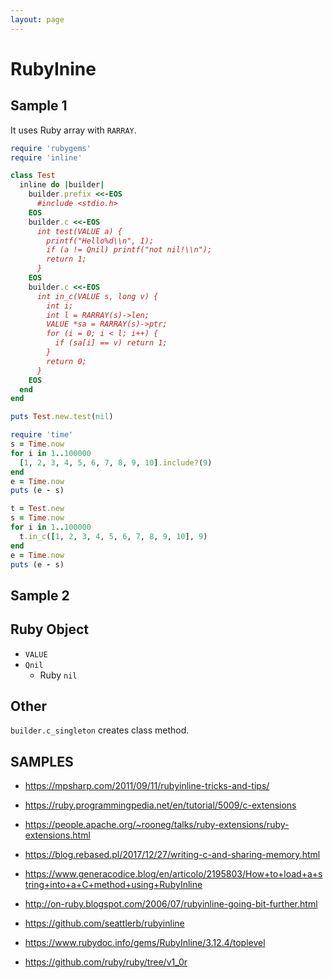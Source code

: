 ```yaml
---
layout: page
---
```


# RubyInine

## Sample 1

It uses Ruby array with `RARRAY`.

```ruby
require 'rubygems'
require 'inline'

class Test
  inline do |builder|
    builder.prefix <<-EOS
      #include <stdio.h>
    EOS
    builder.c <<-EOS
      int test(VALUE a) {
        printf("Hello%d\\n", 1);
        if (a != Qnil) printf("not nil!\\n");
        return 1;
      }
    EOS
    builder.c <<-EOS
      int in_c(VALUE s, long v) {
        int i;
        int l = RARRAY(s)->len;
        VALUE *sa = RARRAY(s)->ptr;
        for (i = 0; i < l; i++) {
          if (sa[i] == v) return 1;
        }
        return 0;
      }
    EOS
  end
end

puts Test.new.test(nil)

require 'time'
s = Time.now
for i in 1..100000
  [1, 2, 3, 4, 5, 6, 7, 8, 9, 10].include?(9)
end
e = Time.now
puts (e - s)

t = Test.new
s = Time.now
for i in 1..100000
  t.in_c([1, 2, 3, 4, 5, 6, 7, 8, 9, 10], 9)
end
e = Time.now
puts (e - s)
```

## Sample 2


## Ruby Object

* `VALUE`
* `Qnil`
    * Ruby `nil`
    
## Other

`builder.c_singleton` creates class method.

## SAMPLES

* https://mpsharp.com/2011/09/11/rubyinline-tricks-and-tips/
* https://ruby.programmingpedia.net/en/tutorial/5009/c-extensions
* https://people.apache.org/~rooneg/talks/ruby-extensions/ruby-extensions.html
* https://blog.rebased.pl/2017/12/27/writing-c-and-sharing-memory.html
* https://www.generacodice.blog/en/articolo/2195803/How+to+load+a+string+into+a+C+method+using+RubyInline

* http://on-ruby.blogspot.com/2006/07/rubyinline-going-bit-further.html

* https://github.com/seattlerb/rubyinline
* https://www.rubydoc.info/gems/RubyInline/3.12.4/toplevel
* https://github.com/ruby/ruby/tree/v1_0r
